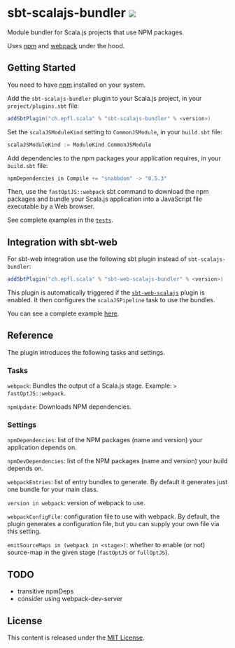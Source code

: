 sbt-scalajs-bundler [![](https://index.scala-lang.org/scalacenter/sbt-scalajs-bundler/sbt-scalajs-bundler/latest.svg)](https://index.scala-lang.org/scalacenter/sbt-scalajs-bundler)
==================

Module bundler for Scala.js projects that use NPM packages.

Uses [npm](https://www.npmjs.com) and [webpack](https://webpack.github.io/) under the hood.

## Getting Started

You need to have [npm](https://docs.npmjs.com/getting-started/installing-node) installed on your system.

Add the `sbt-scalajs-bundler` plugin to your Scala.js project, in your `project/plugins.sbt` file:

~~~ scala
addSbtPlugin("ch.epfl.scala" % "sbt-scalajs-bundler" % <version>)
~~~

Set the `scalaJSModuleKind` setting to `CommonJSModule`, in your `build.sbt` file:

~~~ scala
scalaJSModuleKind := ModuleKind.CommonJSModule
~~~

Add dependencies to the npm packages your application requires, in your `build.sbt` file:

~~~ scala
npmDependencies in Compile += "snabbdom" -> "0.5.3"
~~~

Then, use the `fastOptJS::webpack` sbt command to download the npm packages and bundle your Scala.js
application into a JavaScript file executable by a Web browser.

See complete examples in the [`tests`](sbt-scalajs-bundler/src/sbt-test/sbt-scalajs-bundler/).

## Integration with sbt-web

For sbt-web integration use the following sbt plugin instead of `sbt-scalajs-bundler`:

~~~ scala
addSbtPlugin("ch.epfl.scala" % "sbt-web-scalajs-bundler" % <version>)
~~~

This plugin is automatically triggered if the [`sbt-web-scalajs`](https://github.com/vmunier/sbt-web-scalajs) plugin
is enabled. It then configures the `scalaJSPipeline` task to use the bundles.

You can see a complete example [here](sbt-web-scalajs-bundler/src/sbt-test/sbt-web-scalajs-bundler/play).

## Reference

The plugin introduces the following tasks and settings.

### Tasks

`webpack`: Bundles the output of a Scala.js stage. Example: `> fastOptJS::webpack`.

`npmUpdate`: Downloads NPM dependencies.

### Settings

`npmDependencies`: list of the NPM packages (name and version) your application depends on.

`npmDevDependencies`: list of the NPM packages (name and version) your build depends on.

`webpackEntries`: list of entry bundles to generate. By default it generates just one bundle for your main class.

`version in webpack`: version of webpack to use.

`webpackConfigFile`: configuration file to use with webpack. By default, the plugin generates a
configuration file, but you can supply your own file via this setting.

`emitSourceMaps in (webpack in <stage>)`: whether to enable (or not) source-map in the given stage (`fastOptJS` or `fullOptJS`).

## TODO

- transitive npmDeps
- consider using webpack-dev-server

## License

This content is released under the [MIT License](http://opensource.org/licenses/mit-license.php).

